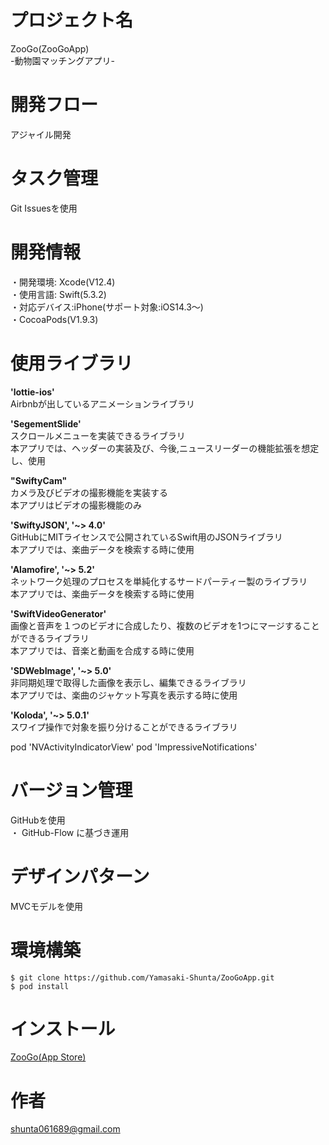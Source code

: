 # プロジェクト名
ZooGo(ZooGoApp)  
-動物園マッチングアプリ-

# 開発フロー
アジャイル開発

# タスク管理
Git Issuesを使用

# 開発情報
・開発環境: Xcode(V12.4)  
・使用言語: Swift(5.3.2)  
・対応デバイス:iPhone(サポート対象:iOS14.3〜)  
・CocoaPods(V1.9.3)

# 使用ライブラリ  
**'lottie-ios'**  
 Airbnbが出しているアニメーションライブラリ  
 
**'SegementSlide'**  
スクロールメニューを実装できるライブラリ  
本アプリでは、ヘッダーの実装及び、今後,ニュースリーダーの機能拡張を想定し、使用  

**"SwiftyCam"**  
カメラ及びビデオの撮影機能を実装する  
本アプリはビデオの撮影機能のみ  

**'SwiftyJSON', '~> 4.0'**  
GitHubにMITライセンスで公開されているSwift用のJSONライブラリ  
本アプリでは、楽曲データを検索する時に使用  

**'Alamofire', '~> 5.2'**  
ネットワーク処理のプロセスを単純化するサードパーティー製のライブラリ  
本アプリでは、楽曲データを検索する時に使用  

**'SwiftVideoGenerator'**  
画像と音声を１つのビデオに合成したり、複数のビデオを1つにマージすることができるライブラリ  
本アプリでは、音楽と動画を合成する時に使用  

**'SDWebImage', '~> 5.0'**  
非同期処理で取得した画像を表示し、編集できるライブラリ  
本アプリでは、楽曲のジャケット写真を表示する時に使用  

**'Koloda', '~> 5.0.1'**  
スワイプ操作で対象を振り分けることができるライブラリ  

pod 'NVActivityIndicatorView'
pod 'ImpressiveNotifications'

# バージョン管理
GitHubを使用  
・ GitHub-Flow に基づき運用

# デザインパターン
MVCモデルを使用

# 環境構築
`` $ git clone https://github.com/Yamasaki-Shunta/ZooGoApp.git ``  
`` $ pod install ``

# インストール
[ZooGo(App Store)](https://apps.apple.com/jp/app/zoogo/id1552154924)

# 作者
shunta061689@gmail.com
